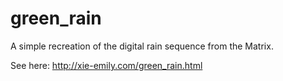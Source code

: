 # green_rain
A simple recreation of the digital rain sequence from the Matrix. 

See here:
http://xie-emily.com/green_rain.html
